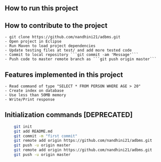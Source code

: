 ## How to run this project 


## How to contribute to the project

	- git clone https://github.com/nandhini21/adbms.git 
	- Open project in Eclipse 
	- Run Maven to load project dependencies 
	- Update testing files at test/ and add more tested code 
	- Commit to local repository ```git commit -am 'Message'```
	- Push code to master remote branch as ```git push origin master```

## Features implemented in this project 
	
	- Read command of type "SELECT * FROM PERSON WHERE AGE > 20" 
	- Create index on database 
	- Use less than 50MB memory 
	- Write/Print response 
	
		
## Initialization commands [DEPRECATED]	

```sh
	git init
	git add README.md
	git commit -m "first commit"
	git remote add origin https://github.com/nandhini21/adbms.git
	git push -u origin master
	git remote add origin https://github.com/nandhini21/adbms.git
	git push -u origin master
```